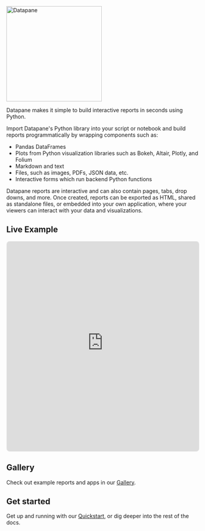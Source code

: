 <p >
  <a href="https://datapane.com">
    <img src="https://datapane-cdn.com/static/v1/datapane-logo-dark.svg.br" width="250px" alt="Datapane" />
  </a>
</p>

Datapane makes it simple to build interactive reports in seconds using Python.

Import Datapane's Python library into your script or notebook and build reports programmatically by wrapping components such as:

- Pandas DataFrames
- Plots from Python visualization libraries such as Bokeh, Altair, Plotly, and Folium
- Markdown and text
- Files, such as images, PDFs, JSON data, etc.
- Interactive forms which run backend Python functions

Datapane reports are interactive and can also contain pages, tabs, drop downs, and more. Once created, reports can be exported as HTML, shared as standalone files, or embedded into your own application, where your viewers can interact with your data and visualizations.

## Live Example

<iframe style='border:solid 1px #eee; border-radius:8px; width:100%; height:550px' src='https://dp-examples-1164c73e-iris-plotter.fly.dev/'></iframe>

## Gallery

Check out example reports and apps in our [Gallery](https://datapane.com/gallery).

## Get started

Get up and running with our [Quickstart](./quickstart.ipynb), or dig deeper into the rest of the docs.
